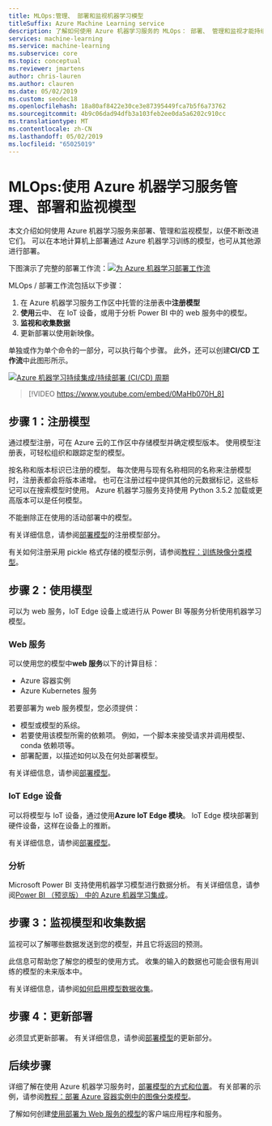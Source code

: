 ```yaml
---
title: MLOps:管理、 部署和监视机器学习模型
titleSuffix: Azure Machine Learning service
description: 了解如何使用 Azure 机器学习服务的 MLOps： 部署、 管理和监视才能持续改进这些模型。 可以在本地计算机上或从其他源部署使用 Azure 机器学习服务训练的模型。
services: machine-learning
ms.service: machine-learning
ms.subservice: core
ms.topic: conceptual
ms.reviewer: jmartens
author: chris-lauren
ms.author: clauren
ms.date: 05/02/2019
ms.custom: seodec18
ms.openlocfilehash: 18a80af8422e30ce3e87395449fca7b5f6a73762
ms.sourcegitcommit: 4b9c06dad94dfb3a103feb2ee0da5a6202c910cc
ms.translationtype: MT
ms.contentlocale: zh-CN
ms.lasthandoff: 05/02/2019
ms.locfileid: "65025019"
---
```

# <a name="mlops-manage-deploy-and-monitor-models-with-azure-machine-learning-service"></a>MLOps:使用 Azure 机器学习服务管理、部署和监视模型

本文介绍如何使用 Azure 机器学习服务来部署、管理和监视模型，以便不断改进它们。 可以在本地计算机上部署通过 Azure 机器学习训练的模型，也可从其他源进行部署。 

下图演示了完整的部署工作流：[![为 Azure 机器学习部署工作流](media/concept-model-management-and-deployment/deployment-pipeline.png)](media/concept-model-management-and-deployment/deployment-pipeline.png#lightbox)

MLOps / 部署工作流包括以下步骤：
1. 在 Azure 机器学习服务工作区中托管的注册表中**注册模型**
1. **使用**云中、 在 IoT 设备，或用于分析 Power BI 中的 web 服务中的模型。
1. **监视和收集数据**
1. 更新部署以使用新映像。

单独或作为单个命令的一部分，可以执行每个步骤。 此外，还可以创建**CI/CD 工作流**中此图形所示。

[![Azure 机器学习持续集成/持续部署 (CI/CD) 周期](media/concept-model-management-and-deployment/model-ci-cd.png)](media/concept-model-management-and-deployment/model-ci-cd.png#lightbox)

> [!VIDEO https://www.youtube.com/embed/0MaHb070H_8]

## <a name="step-1-register-model"></a>步骤 1：注册模型

通过模型注册，可在 Azure 云的工作区中存储模型并确定模型版本。 使用模型注册表，可轻松组织和跟踪定型的模型。
 
按名称和版本标识已注册的模型。 每次使用与现有名称相同的名称来注册模型时，注册表都会将版本递增。 也可在注册过程中提供其他的元数据标记，这些标记可以在搜索模型时使用。 Azure 机器学习服务支持使用 Python 3.5.2 加载或更高版本可以是任何模型。

不能删除正在使用的活动部署中的模型。

有关详细信息，请参阅[部署模型](how-to-deploy-and-where.md#registermodel)的注册模型部分。

有关如何注册采用 pickle 格式存储的模型示例，请参阅[教程：训练映像分类模型](tutorial-deploy-models-with-aml.md)。

## <a name="step-2-use-the-model"></a>步骤 2：使用模型

可以为 web 服务，IoT Edge 设备上或进行从 Power BI 等服务分析使用机器学习模型。

### <a name="web-service"></a>Web 服务

可以使用您的模型中**web 服务**以下的计算目标：

* Azure 容器实例
* Azure Kubernetes 服务

若要部署为 web 服务模型，您必须提供：

* 模型或模型的系综。
* 若要使用该模型所需的依赖项。 例如，一个脚本来接受请求并调用模型、 conda 依赖项等。
* 部署配置，以描述如何以及在何处部署模型。

有关详细信息，请参阅[部署模型](how-to-deploy-and-where.md)。

### <a name="iot-edge-devices"></a>IoT Edge 设备

可以将模型与 IoT 设备，通过使用**Azure IoT Edge 模块**。 IoT Edge 模块部署到硬件设备，这样在设备上的推断。

有关详细信息，请参阅[部署模型](how-to-deploy-and-where.md)。

### <a name="analytics"></a>分析

Microsoft Power BI 支持使用机器学习模型进行数据分析。 有关详细信息，请参阅[Power BI （预览版） 中的 Azure 机器学习集成](https://docs.microsoft.com/power-bi/service-machine-learning-integration)。

## <a name="step-3-monitor-models-and-collect-data"></a>步骤 3：监视模型和收集数据

监视可以了解哪些数据发送到您的模型，并且它将返回的预测。

此信息可帮助您了解您的模型的使用方式。 收集的输入的数据也可能会很有用训练的模型的未来版本中。

有关详细信息，请参阅[如何启用模型数据收集](how-to-enable-data-collection.md)。

## <a name="step-4-update-the-deployment"></a>步骤 4：更新部署

必须显式更新部署。 有关详细信息，请参阅[部署模型](how-to-deploy-and-where.md#update)的更新部分。

## <a name="next-steps"></a>后续步骤

详细了解在使用 Azure 机器学习服务时，[部署模型的方式和位置](how-to-deploy-and-where.md)。 有关部署的示例，请参阅[教程：部署 Azure 容器实例中的图像分类模型](tutorial-deploy-models-with-aml.md)。

了解如何创建[使用部署为 Web 服务的模型](how-to-consume-web-service.md)的客户端应用程序和服务。
